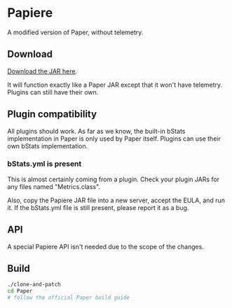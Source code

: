 # Papiere

A modified version of Paper, without telemetry.

## Download

[Download the JAR here](https://nightly.link/charles19132/papiere/workflows/build/main/paperclip-jar.zip).

It will function exactly like a Paper JAR except that it won't have telemetry. Plugins can still have their own.

## Plugin compatibility

All plugins should work. As far as we know, the built-in bStats implementation in Paper is only used by Paper itself. Plugins can use their own bStats implementation.

### bStats.yml is present

This is almost certainly coming from a plugin. Check your plugin JARs for any files named "Metrics.class".

Also, copy the Papiere JAR file into a new server, accept the EULA, and run it. If the bStats.yml file is still present, please report it as a bug.

## API

A special Papiere API isn't needed due to the scope of the changes.

## Build

```sh
./clone-and-patch
cd Paper
# follow the official Paper build guide
```
